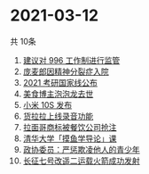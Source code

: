 # 2021-03-12
  共 10条

  <!-- BEGIN -->
  <!-- 最后更新时间:Fri Mar 12 2021 13:13:44 GMT+0000 (Coordinated Universal Time) -->
  1. [建议对 996 工作制进行监管](https://www.zhihu.com/search?q=996)
1. [庞麦郎因精神分裂症入院](https://www.zhihu.com/search?q=庞麦郎)
1. [2021 考研国家线公布](https://www.zhihu.com/search?q=考研国家线)
1. [美食博主泡泡龙去世](https://www.zhihu.com/search?q=泡泡龙)
1. [小米 10S 发布](https://www.zhihu.com/search?q=小米10s)
1. [货拉拉上线录音功能](https://www.zhihu.com/search?q=货拉拉)
1. [拉面哥商标被餐饮公司抢注](https://www.zhihu.com/search?q=拉面哥)
1. [清华大学「摸鱼学导论」课](https://www.zhihu.com/search?q=摸鱼课)
1. [政协委员：严惩欺凌他人的青少年](https://www.zhihu.com/search?q=校园欺凌)
1. [长征七号改遥二运载火箭成功发射](https://www.zhihu.com/search?q=长征七号)
  <!-- END -->
  